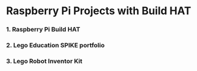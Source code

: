 # Raspberry Pi Projects with Build HAT

### 1. Raspberry Pi Build HAT

### 2. Lego Education SPIKE portfolio

### 3. Lego Robot Inventor Kit
